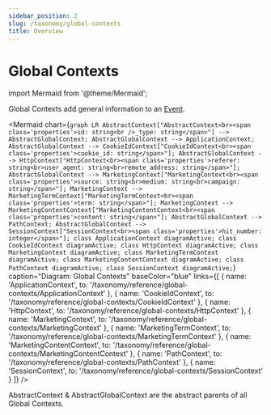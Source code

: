 ```yaml
---
sidebar_position: 2
slug: /taxonomy/global-contexts
title: Overview
---
```


# Global Contexts

import Mermaid from '@theme/Mermaid';

Global Contexts add general information to an [Event](/tracking/core-concepts/events.md). 

<Mermaid chart={`
	graph LR
        AbstractContext["AbstractContext<br><span class='properties'>id: string<br />_type: string</span>"] --> AbstractGlobalContext;
        AbstractGlobalContext --> ApplicationContext;
        AbstractGlobalContext --> CookieIdContext["CookieIdContext<br><span class='properties'>cookie_id: string</span>"];
        AbstractGlobalContext --> HttpContext["HttpContext<br><span class='properties'>referer: string<br>user_agent: string<br>remote_address: string</span>"];
        AbstractGlobalContext --> MarketingContext["MarketingContext<br><span class='properties'>source: string<br>medium: string<br>campaign: string</span>"];
        MarketingContext --> MarketingTermContext["MarketingTermContext<br><span class='properties'>term: string</span>"];
        MarketingContext --> MarketingContentContext["MarketingContentContext<br><span class='properties'>content: string</span>"];
        AbstractGlobalContext --> PathContext;
        AbstractGlobalContext --> SessionContext["SessionContext<br><span class='properties'>hit_number: integer</span>"];
    class ApplicationContext diagramActive;
    class CookieIdContext diagramActive;
    class HttpContext diagramActive;
    class MarketingContext diagramActive;
    class MarketingTermContext diagramActive;
    class MarketingContentContext diagramActive;
    class PathContext diagramActive;
    class SessionContext diagramActive;
`} 
  caption="Diagram: Global Contexts" 
  baseColor="blue" 
  links={[
    { name: 'ApplicationContext', to: '/taxonomy/reference/global-contexts/ApplicationContext' },
    { name: 'CookieIdContext', to: '/taxonomy/reference/global-contexts/CookieIdContext' },
    { name: 'HttpContext', to: '/taxonomy/reference/global-contexts/HttpContext' },
    { name: 'MarketingContext', to: '/taxonomy/reference/global-contexts/MarketingContext' },
    { name: 'MarketingTermContext', to: '/taxonomy/reference/global-contexts/MarketingTermContext' },
    { name: 'MarketingContentContext', to: '/taxonomy/reference/global-contexts/MarketingContentContext' },
    { name: 'PathContext', to: '/taxonomy/reference/global-contexts/PathContext' },
    { name: 'SessionContext', to: '/taxonomy/reference/global-contexts/SessionContext' }
  ]}
/>

AbstractContext & AbstractGlobalContext are the abstract parents of all Global Contexts.